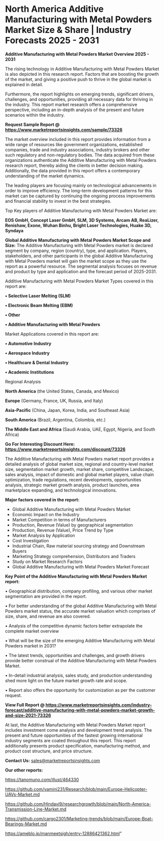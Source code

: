 # North America Additive Manufacturing with Metal Powders Market Size & Share | Industry Forecasts 2025 - 2031

<Strong> Additive Manufacturing with Metal Powders Market Overview 2025 - 2031</strong>

The rising technology in Additive Manufacturing with Metal Powders Market is also depicted in this research report. Factors that are boosting the growth of the market, and giving a positive push to thrive in the global market is explained in detail.

Furthermore, the report highlights on emerging trends, significant drivers, challenges, and opportunities, providing all necessary data for thriving in the industry. This report market research offers a comprehensive perspective, including an in-depth analysis of the present and future scenarios within the industry.

<strong>Request Sample Report @ <a href=https://www.marketreportsinsights.com/sample/73326>https://www.marketreportsinsights.com/sample/73326</a></strong>

The market overview included in this report provides information from a wide range of resources like government organizations, established companies, trade and industry associations, industry brokers and other such regulatory and non-regulatory bodies. The data acquired from these organizations authenticate the Additive Manufacturing with Metal Powders research report, thereby aiding the clients in better decision making. Additionally, the data provided in this report offers a contemporary understanding of the market dynamics.

The leading players are focusing mainly on technological advancements in order to improve efficiency. The long-term development patterns for this market can be captured by continuing the ongoing process improvements and financial stability to invest in the best strategies.

Top Key players of Additive Manufacturing with Metal Powders Market are:

<strong>EOS GmbH, Concept Laser GmbH, SLM, 3D Systems, Arcam AB, ReaLizer, Renishaw, Exone, Wuhan Binhu, Bright Laser Technologies, Huake 3D, Syndaya</strong>

<strong><b>Global Additive Manufacturing with Metal Powders Market Scope and Size:</b></strong>
The Additive Manufacturing with Metal Powders market is declared segment by company, region (country), type, and application. Players, stakeholders, and other participants in the global Additive Manufacturing with Metal Powders market will gain the market scope as they use the report as a powerful resource. The segmental analysis focuses on revenue and product by type and application and the forecast period of 2025-2031.

Additive Manufacturing with Metal Powders Market Types covered in this report are:

<strong>• Selective Laser Melting (SLM)

• Electronic Beam Melting (EBM)

• Other

• Additive Manufacturing with Metal Powders</strong>

Market Applications covered in this report are:

<strong>• Automotive Industry

• Aerospace Industry

• Healthcare & Dental Industry

• Academic Institutions</strong> 

Regional Analysis

<strong>North America</strong> (the United States, Canada, and Mexico)

<strong>Europe</strong> (Germany, France, UK, Russia, and Italy)

<strong>Asia-Pacific</strong> (China, Japan, Korea, India, and Southeast Asia)

<strong>South America</strong> (Brazil, Argentina, Colombia, etc.)

<strong>The Middle East and Africa</strong> (Saudi Arabia, UAE, Egypt, Nigeria, and South Africa)

<strong>Go For Interesting Discount Here: <a href=https://www.marketreportsinsights.com/discount/73326>https://www.marketreportsinsights.com/discount/73326</a></strong>

The Additive Manufacturing with Metal Powders market report provides a detailed analysis of global market size, regional and country-level market size, segmentation market growth, market share, competitive Landscape, sales analysis, impact of domestic and global market players, value chain optimization, trade regulations, recent developments, opportunities analysis, strategic market growth analysis, product launches, area marketplace expanding, and technological innovations.

<strong><b>Major factors covered in the report:</b></strong>
<ul>
  <li>Global Additive Manufacturing with Metal Powders Market </li>
  <li>Economic Impact on the Industry</li>
  <li>Market Competition in terms of Manufacturers</li>
  <li>Production, Revenue (Value) by geographical segmentation</li>
  <li>Production, Revenue (Value), Price Trend by Type</li>
  <li>Market Analysis by Application</li>
  <li>Cost Investigation</li>
  <li>Industrial Chain, Raw material sourcing strategy and Downstream Buyers</li>
  <li>Marketing Strategy comprehension, Distributors and Traders</li>
  <li>Study on Market Research Factors</li>
  <li>Global Additive Manufacturing with Metal Powders Market Forecast</li>
</ul>

<strong><b>Key Point of the Additive Manufacturing with Metal Powders Market report:</b></strong>

• Geographical distribution, company profiling, and various other market segmentation are provided in the report.

• For better understanding of the global Additive Manufacturing with Metal Powders market status, the accurate market valuation which comprises of size, share, and revenue are also covered.

• Analysis of the competitive dynamic factors better extrapolate the complete market overview

• What will be the size of the emerging Additive Manufacturing with Metal Powders market in 2031?

• The latest trends, opportunities and challenges, and growth drivers provide better construal of the Additive Manufacturing with Metal Powders Market.

• In-detail industrial analysis, sales study, and production understanding shed more light on the future market growth rate and scope.

• Report also offers the opportunity for customization as per the customer request.

<strong><b>View Full Report @ <a href=https://www.marketreportsinsights.com/industry-forecast/additive-manufacturing-with-metal-powders-market-growth-and-size-2021-73326>https://www.marketreportsinsights.com/industry-forecast/additive-manufacturing-with-metal-powders-market-growth-and-size-2021-73326</a></b></strong>


At last, the Additive Manufacturing with Metal Powders Market report includes investment come analysis and development trend analysis. The present and future opportunities of the fastest growing international industry segments are coated throughout this report. This report additionally presents product specification, manufacturing method, and product cost structure, and price structure.

<strong>Contact Us:</strong>
sales@marketreportsinsights.com

<strong>Our other reports:</strong>

<a href=https://tanomuno.com/illust/464330>https://tanomuno.com/illust/464330</a>

<a href=https://github.com/yamini231/Research/blob/main/Europe-Helicopter-UAVs-Market.md>https://github.com/yamini231/Research/blob/main/Europe-Helicopter-UAVs-Market.md</a>

<a href=https://github.com/Hindavi9/researchgrowth/blob/main/North-America-Transmission-Line-Market.md>https://github.com/Hindavi9/researchgrowth/blob/main/North-America-Transmission-Line-Market.md</a>

<a href=https://github.com/cargo2301/Marketing-trends/blob/main/Europe-Boat-Bearings-Market.md>https://github.com/cargo2301/Marketing-trends/blob/main/Europe-Boat-Bearings-Market.md</a>

<a href=https://ameblo.jp/manmeetsigh/entry-12886421362.html>https://ameblo.jp/manmeetsigh/entry-12886421362.html</a>"

